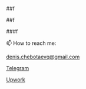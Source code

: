 ##f

##f

###f

📫 How to reach me:

denis.chebotaevq@gmail.com

[Telegram](https://t.me/MrVeato)

[Upwork](https://www.upwork.com/freelancers/mrveato)
